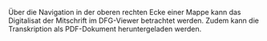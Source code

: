 Über die Navigation in der oberen rechten Ecke einer Mappe kann das
Digitalisat der Mitschrift im DFG-Viewer betrachtet werden. Zudem kann
die Transkription als PDF-Dokument heruntergeladen werden.
